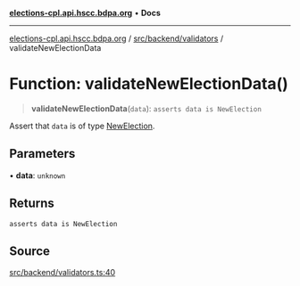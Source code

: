 [**elections-cpl.api.hscc.bdpa.org**](../../../../README.md) • **Docs**

***

[elections-cpl.api.hscc.bdpa.org](../../../../README.md) / [src/backend/validators](../README.md) / validateNewElectionData

# Function: validateNewElectionData()

> **validateNewElectionData**(`data`): `asserts data is NewElection`

Assert that `data` is of type [NewElection](../../db/type-aliases/NewElection.md).

## Parameters

• **data**: `unknown`

## Returns

`asserts data is NewElection`

## Source

[src/backend/validators.ts:40](https://github.com/nhscc/elections_cpl.api.hscc.bdpa.org/blob/46ed5b306a3fd199be2bd28706c3da03542c6da3/src/backend/validators.ts#L40)

